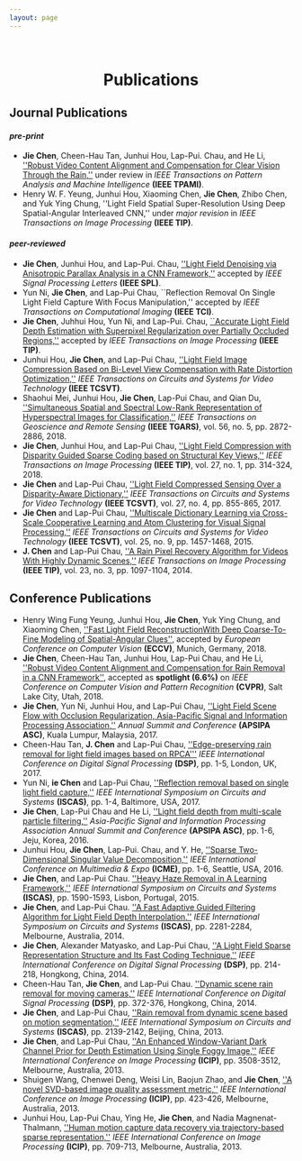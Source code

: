 ```yaml
---
layout: page
---
```


<p>&nbsp;</p>
<h1 style="text-align: center;">Publications</h1>

## Journal Publications  

#### _pre-print_  
* **Jie Chen**,  Cheen-Hau Tan, Junhui Hou, Lap-Pui. Chau, and He Li, [''Robust Video Content Alignment and Compensation for Clear Vision Through the Rain,''](https://arxiv.org/abs/1804.09555) under review in _IEEE Transactions on Pattern Analysis and Machine Intelligence_ **(IEEE TPAMI)**.  
* Henry W. F. Yeung, Junhui Hou, Xiaoming Chen, **Jie Chen**, Zhibo Chen, and Yuk Ying Chung, ''Light Field Spatial Super-Resolution Using Deep Spatial-Angular Interleaved CNN,'' under _major revision_ in _IEEE Transactions on Image Processing_ **(IEEE TIP)**.  

#### _peer-reviewed_ 
* **Jie Chen**, Junhui Hou, and Lap-Pui. Chau, [''Light Field Denoising via Anisotropic Parallax Analysis in a CNN Framework,''](https://arxiv.org/abs/1805.12358) accepted by _IEEE Signal Processing Letters_ **(IEEE SPL)**.  
* Yun Ni, **Jie Chen**, and Lap-Pui Chau, ``Reflection Removal On Single Light Field Capture With Focus Manipulation,'' accepted by _IEEE Transactions on Computational Imaging_ **(IEEE TCI)**.  
* **Jie Chen**, Juhhui Hou, Yun Ni, and Lap-Pui. Chau, [``Accurate Light Field Depth Estimation with Superpixel Regularization over Partially Occluded Regions,''](https://arxiv.org/abs/1708.01964) accepted by _IEEE Transactions on Image Processing_ **(IEEE TIP)**.  
* Junhui Hou, **Jie Chen**, and Lap-Pui Chau, [''Light Field Image Compression Based on Bi-Level View Compensation with Rate Distortion Optimization,''](https://ieeexplore.ieee.org/abstract/document/8283506/) _IEEE Transactions on Circuits and Systems for Video Technology_ **(IEEE TCSVT)**.  
* Shaohui Mei, Junhui Hou, **Jie Chen**, Lap-Pui Chau, and Qian Du, [''Simultaneous Spatial and Spectral Low-Rank Representation of Hyperspectral Images for Classification,''](https://ieeexplore.ieee.org/abstract/document/8248629/) _IEEE Transactions on Geoscience and Remote Sensing_ **(IEEE TGARS)**, vol. 56, no. 5, pp. 2872-2886, 2018.  
* **Jie Chen**, Junhui Hou, and Lap-Pui Chau, [''Light Field Compression with Disparity Guided Sparse Coding based on Structural Key Views,''](http://ieeexplore.ieee.org/document/8030107/) _IEEE Transactions on Image Processing_ **(IEEE TIP)**, vol. 27, no. 1, pp. 314-324, 2018.  
* **Jie Chen** and Lap-Pui Chau, [''Light Field Compressed Sensing Over a Disparity-Aware Dictionary,''](http://ieeexplore.ieee.org.ezlibproxy1.ntu.edu.sg/document/7368916/) _IEEE Transactions on Circuits and Systems for Video Technology_ **(IEEE TCSVT)**, vol. 27, no. 4, pp. 855-865, 2017.  
* **Jie Chen** and Lap-Pui Chau, [''Multiscale Dictionary Learning via Cross-Scale Cooperative Learning and Atom Clustering for Visual Signal Processing,''](http://ieeexplore.ieee.org.ezlibproxy1.ntu.edu.sg/document/7014226/) _IEEE Transactions on Circuits and Systems for Video Technology_ **(IEEE TCSVT)**, vol. 25, no. 9, pp. 1457-1468, 2015.  
* **J. Chen** and Lap-Pui Chau, [''A Rain Pixel Recovery Algorithm for Videos With Highly Dynamic Scenes,''](http://ieeexplore.ieee.org.ezlibproxy1.ntu.edu.sg/document/6662475/) _IEEE Transactions on Image Processing_ **(IEEE TIP)**, vol. 23, no. 3, pp. 1097-1104, 2014. 

## Conference Publications  
* Henry Wing Fung Yeung, Junhui Hou, **Jie Chen**, Yuk Ying Chung, and Xiaoming Chen, [''Fast Light Field ReconstructionWith Deep Coarse-To-Fine Modeling of Spatial-Angular Clues''](), accepted by _European Conference on Computer Vision_ **(ECCV)**, Munich, Germany, 2018.
* **Jie Chen**, Cheen-Hau Tan, Junhui Hou, Lap-Pui Chau, and He Li, [''Robust Video Content Alignment and Compensation for Rain Removal in a CNN Framework''](https://arxiv.org/abs/1708.01964), accepted as **spotlight (6.6%)** on _IEEE Conference on Computer Vision and Pattern Recognition_ **(CVPR)**, Salt Lake City, Utah, 2018.  
* **Jie Chen**, Yun Ni, Junhui Hou, and Lap-Pui Chau, [''Light Field Scene Flow with Occlusion Regularization, Asia-Pacific Signal and Information Processing Association,''](https://ieeexplore.ieee.org/abstract/document/8282200/) _Annual Summit and Conference_ **(APSIPA ASC)**, Kuala Lumpur, Malaysia, 2017.  
* Cheen-Hau Tan, **J. Chen** and Lap-Pui Chau, [''Edge-preserving rain removal for light field images based on RPCA'''](http://ieeexplore.ieee.org/document/8096066/) _IEEE International Conference on Digital Signal Processing_ **(DSP)**, pp. 1-5, London, UK, 2017.   
* Yun Ni, **ie Chen** and Lap-Pui Chau, [''Reflection removal based on single light field capture,''](http://ieeexplore.ieee.org/abstract/document/8050813/) _IEEE International Symposium on Circuits and Systems_ **(ISCAS)**, pp. 1-4, Baltimore, USA, 2017.  
* **Jie Chen**, Lap-Pui Chau and He Li, [''Light field depth from multi-scale particle filtering,''](http://ieeexplore.ieee.org/document/7820906/) _Asia-Pacific Signal and Information Processing Association Annual Summit and Conference_ **(APSIPA ASC)**, pp. 1-6, Jeju, Korea, 2016.  
* Junhui Hou, **Jie Chen**, Lap-Pui. Chau, and Y. He, [''Sparse Two-Dimensional Singular Value Decomposition,''](http://ieeexplore.ieee.org/document/7552922/) _IEEE International Conference on Multimedia & Expo_ **(ICME)**, pp. 1-6, Seattle, USA,  2016.  
* **Jie Chen**, and Lap-Pui Chau. [''Heavy Haze Removal in A Learning Framework,''](http://ieeexplore.ieee.org/document/7168952/) _IEEE International Symposium on Circuits and Systems_ **(ISCAS)**, pp. 1590-1593, Lisbon, Portugal, 2015.  
* **Jie Chen**, and Lap-Pui Chau. [''A Fast Adaptive Guided Filtering Algorithm for Light Field Depth Interpolation,''](http://ieeexplore.ieee.org/document/6865626/) _IEEE International Symposium on Circuits and Systems_ **(ISCAS)**, pp. 2281-2284, Melbourne, Australia, 2014.  
* **Jie Chen**, Alexander Matyasko, and Lap-Pui Chau, [''A Light Field Sparse Representation Structure and Its Fast Coding Technique,''](http://ieeexplore.ieee.org/document/6900831/) _IEEE International Conference on Digital Signal Processing_ **(DSP)**, pp. 214-218, Hongkong, China, 2014.  
* Cheen-Hau Tan, **Jie Chen**, and Lap-Pui Chau. [''Dynamic scene rain removal for moving cameras,''](http://ieeexplore.ieee.org/document/6900689/) _IEEE International Conference on Digital Signal Processing_ **(DSP)**, pp. 372-376, Hongkong, China, 2014.  
* **Jie Chen**, and Lap-Pui Chau, [''Rain removal from dynamic scene based on motion segmentation,''](http://ieeexplore.ieee.org/document/6572297/) _IEEE International Symposium on Circuits and Systems_ **(ISCAS)**, pp. 2139-2142, Beijing, China, 2013.  
* **Jie Chen**, and Lap-Pui Chau, [''An Enhanced Window-Variant Dark Channel Prior for Depth Estimation Using Single Foggy Image,''](http://ieeexplore.ieee.org/document/6738724/) _IEEE International Conference on Image Processing_ **(ICIP)**, pp. 3508-3512, Melbourne, Australia, 2013.  
* Shuigen Wang, Chenwei Deng, Weisi Lin, Baojun Zhao, and **Jie Chen**, [''A novel SVD-based image quality assessment metric,''](http://ieeexplore.ieee.org/document/6738087/) _IEEE International Conference on Image Processing_ **(ICIP)**, pp. 423-426, Melbourne, Australia, 2013.  
* Junhui Hou, Lap-Pui Chau, Ying He, **Jie Chen**, and Nadia Magnenat-Thalmann, [''Human motion capture data recovery via trajectory-based sparse representation,''](http://ieeexplore.ieee.org/abstract/document/6738146/) _IEEE International Conference on Image Processing_ **(ICIP)**, pp. 709-713, Melbourne, Australia, 2013.  
